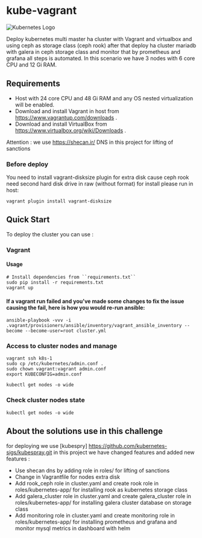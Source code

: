 # kube-vagrant
![Kubernetes Logo](https://raw.githubusercontent.com/kubernetes-sigs/kubespray/master/docs/img/kubernetes-logo.png)

Deploy kubernetes multi master ha cluster with Vagrant and virtualbox and using ceph as storage class (ceph rook)
after that deploy ha cluster mariadb with galera in ceph storage class and monitor that by prometheus and grafana
all steps is automated.
In this scenario we have 3 nodes with 6 core CPU and 12 Gi RAM.

## Requirements

- Host with 24 core CPU and 48 Gi RAM and any OS nested virtualization will be enabled.
- Download and install Vagrant in host from <https://www.vagrantup.com/downloads> .
- Download and install VirtualBox from <https://www.virtualbox.org/wiki/Downloads> .

Attention : we use <https://shecan.ir/> DNS in this project for lifting of sanctions

### Before deploy 
You need to install vagrant-disksize plugin for extra disk cause ceph rook need second hard disk drive in raw (without format)
for install please run in host:
```ShellSession
vagrant plugin install vagrant-disksize
````
## Quick Start

To deploy the cluster you can use :

### Vagrant

#### Usage

```ShellSession
# Install dependencies from ``requirements.txt``
sudo pip install -r requirements.txt
vagrant up
```

#### If a vagrant run failed and you've made some changes to fix the issue causing the fail, here is how you would re-run ansible:

```ShellSession
ansible-playbook -vvv -i .vagrant/provisioners/ansible/inventory/vagrant_ansible_inventory --become --become-user=root cluster.yml
```


### Access to cluster nodes and manage

```ShellSession
vagrant ssh k8s-1
sudo cp /etc/kubernetes/admin.conf .
sudo chown vagrant:vagrant admin.conf
export KUBECONFIG=admin.conf

kubectl get nodes -o wide
```

### Check cluster nodes state

```ShellSession
kubectl get nodes -o wide
```


## About the solutions use in this challenge

for deploying we use [kubespry] <https://github.com/kubernetes-sigs/kubespray.git>
in this project we have changed features and added new features :
* Use shecan dns by adding role in roles/ for lifting of sanctions
* Change in Vagrantfile for nodes extra disk
* Add rook_ceph role in cluster.yaml and create rook role in roles/kubernetes-app/ for installing rook as kubernetes storage class
* Add galera_cluster role in cluster.yaml and create galera_cluster role in roles/kubernetes-app/ for installing galera cluster database on storage class
* Add monitoring role in cluster.yaml and create monitoring role in roles/kubernetes-app/ for installing prometheus and grafana and monitor mysql metrics in dashboard with helm
